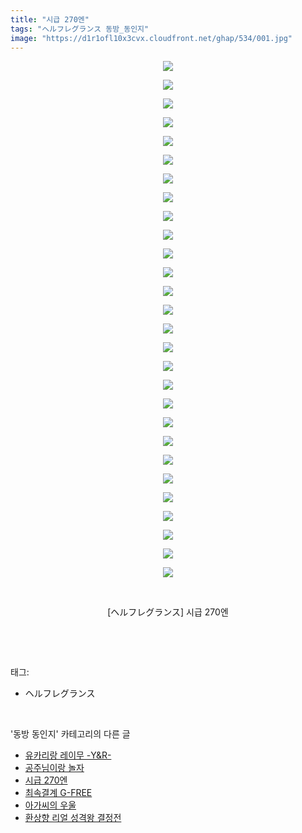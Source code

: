 ```yaml
---
title: "시급 270엔"
tags: "ヘルフレグランス 동방_동인지"
image: "https://d1r1ofl10x3cvx.cloudfront.net/ghap/534/001.jpg"
---
```

<div class="article">
<p style="text-align: center; clear: none; float: none;"><img src="{{ site.imgserver7 }}/ghap/534/001.jpg"/></p>
<p style="text-align: center; clear: none; float: none;"><img src="{{ site.imgserver7 }}/ghap/534/002.jpg"/></p>
<p style="text-align: center; clear: none; float: none;"><img src="{{ site.imgserver7 }}/ghap/534/003.jpg"/></p>
<p style="text-align: center; clear: none; float: none;"><img src="{{ site.imgserver7 }}/ghap/534/004.jpg"/></p>
<p style="text-align: center; clear: none; float: none;"><img src="{{ site.imgserver7 }}/ghap/534/005.jpg"/></p>
<p style="text-align: center; clear: none; float: none;"><img src="{{ site.imgserver7 }}/ghap/534/006.jpg"/></p>
<p style="text-align: center; clear: none; float: none;"><img src="{{ site.imgserver7 }}/ghap/534/007.jpg"/></p>
<p style="text-align: center; clear: none; float: none;"><img src="{{ site.imgserver7 }}/ghap/534/008.jpg"/></p>
<p style="text-align: center; clear: none; float: none;"><img src="{{ site.imgserver7 }}/ghap/534/009.jpg"/></p>
<p style="text-align: center; clear: none; float: none;"><img src="{{ site.imgserver7 }}/ghap/534/010.jpg"/></p>
<p style="text-align: center; clear: none; float: none;"><img src="{{ site.imgserver7 }}/ghap/534/011.jpg"/></p>
<p style="text-align: center; clear: none; float: none;"><img src="{{ site.imgserver7 }}/ghap/534/012.jpg"/></p>
<p style="text-align: center; clear: none; float: none;"><img src="{{ site.imgserver7 }}/ghap/534/013.jpg"/></p>
<p style="text-align: center; clear: none; float: none;"><img src="{{ site.imgserver7 }}/ghap/534/014.jpg"/></p>
<p style="text-align: center; clear: none; float: none;"><img src="{{ site.imgserver7 }}/ghap/534/015.jpg"/></p>
<p style="text-align: center; clear: none; float: none;"><img src="{{ site.imgserver7 }}/ghap/534/016.jpg"/></p>
<p style="text-align: center; clear: none; float: none;"><img src="{{ site.imgserver7 }}/ghap/534/017.jpg"/></p>
<p style="text-align: center; clear: none; float: none;"><img src="{{ site.imgserver7 }}/ghap/534/018.jpg"/></p>
<p style="text-align: center; clear: none; float: none;"><img src="{{ site.imgserver7 }}/ghap/534/019.jpg"/></p>
<p style="text-align: center; clear: none; float: none;"><img src="{{ site.imgserver7 }}/ghap/534/020.jpg"/></p>
<p style="text-align: center; clear: none; float: none;"><img src="{{ site.imgserver7 }}/ghap/534/021.jpg"/></p>
<p style="text-align: center; clear: none; float: none;"><img src="{{ site.imgserver7 }}/ghap/534/022.jpg"/></p>
<p style="text-align: center; clear: none; float: none;"><img src="{{ site.imgserver7 }}/ghap/534/023.jpg"/></p>
<p style="text-align: center; clear: none; float: none;"><img src="{{ site.imgserver7 }}/ghap/534/024.jpg"/></p>
<p style="text-align: center; clear: none; float: none;"><img src="{{ site.imgserver7 }}/ghap/534/025.jpg"/></p>
<p style="text-align: center; clear: none; float: none;"><img src="{{ site.imgserver7 }}/ghap/534/026.jpg"/></p>
<p style="text-align: center; clear: none; float: none;"><img src="{{ site.imgserver7 }}/ghap/534/027.jpg"/></p>
<p style="text-align: center; clear: none; float: none;"><img src="{{ site.imgserver7 }}/ghap/534/028.jpg"/></p>
<p style="text-align: center; clear: none; float: none;"><br/></p>
<p style="text-align: center; clear: none; float: none;">[ヘルフレグランス] 시급 270엔</p>
<p><br/></p>
</div><br/>
<div class="tagTrail">
<p>태그: </p>
<ul>
<li>ヘルフレグランス</li>
</ul>
</div><br/>
<div class="another">
<p>'동방 동인지' 카테고리의 다른 글</p>
<ul>
<li><a href="/ghap_536">유카리랑 레이무 -Y&amp;R-</a></li>
<li><a href="/ghap_535">공주님이랑 놀자</a></li>
<li><a href="/ghap_534">시급 270엔</a></li>
<li><a href="/ghap_533">최속결계 G-FREE</a></li>
<li><a href="/ghap_531">아가씨의 우울</a></li>
<li><a href="/ghap_530">환상향 리얼 성격왕 결정전</a></li>
</ul>
</div><br/>
<div class="cb_module cb_fluid">
<div class="cb_wrt cb_profile">
</div><!-- commentList close -->
</div><br/>
